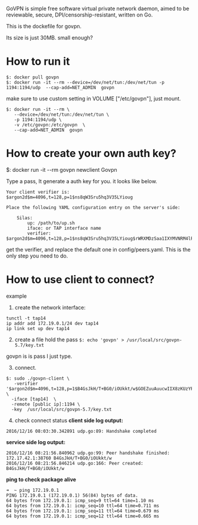 

GoVPN is simple free software virtual private network daemon, aimed to
be reviewable, secure, DPI/censorship-resistant, written on Go.

This is the dockefile for govpn. 

Its size is just 30MB.  small enough?

# How to run it

```
$: docker pull govpn
$: docker run -it --rm --device=/dev/net/tun:/dev/net/tun -p 1194:1194/udp  --cap-add=NET_ADMIN  govpn
```

make sure to use custom setting in VOLUME ["/etc/govpn"], just mount. 

```
$: docker run -it --rm \
   --device=/dev/net/tun:/dev/net/tun \
   -p 1194:1194/udp \
   -v /etc/govpn:/etc/govpn  \
   --cap-add=NET_ADMIN  govpn
```

# How to create your own auth key?

$: docker run -it --rm  govpn newclient Govpn


Type a pass, It generate a auth key for you. it looks like below. 
```
Your client verifier is: $argon2d$m=4096,t=128,p=1$ns8qW3Sru5hq3V35LYioug

Place the following YAML configuration entry on the server's side:

    Silas:
        up: /path/to/up.sh
        iface: or TAP interface name
        verifier: $argon2d$m=4096,t=128,p=1$ns8qW3Sru5hq3V35LYioug$rWRXMDzSaa1IXYMVNRM4lPlJ929fkbjhorudL6iRc9I

```

get the verifier, and replace the default one in config/peers.yaml. This is the only step you need to do. 


# How to use client to connect?

example

1. create the network interface:
```
tunctl -t tap14
ip addr add 172.19.0.1/24 dev tap14
ip link set up dev tap14
```

2. create a file hold the pass
```$: echo 'govpn' > /usr/local/src/govpn-5.7/key.txt```

govpn is is pass I just type. 

3. connect. 

```
$: sudo ./govpn-client \
   -verifier  '$argon2d$m=4096,t=128,p=1$B4GsJkH/T+BG0/iOUkkt/w$GOEZuuAuucwIIX8zKUzYPeVdQxJpudO3jB1rv1rjztk'  \
  -iface [tap14]  \
  -remote [public ip]:1194 \
  -key  /usr/local/src/govpn-5.7/key.txt
```

4. check connect status
**client side log output:**

```2016/12/16 08:03:30.342891 udp.go:89: Handshake completed```

**service side log output:**

```
2016/12/16 08:21:56.840962 udp.go:99: Peer handshake finished: 172.17.42.1:38760 B4GsJkH/T+BG0/iOUkkt/w
2016/12/16 08:21:56.846214 udp.go:166: Peer created: B4GsJkH/T+BG0/iOUkkt/w
```

**ping to check package alive**

```
➜  ~ ping 172.19.0.1                                                                                                                                                                                            
PING 172.19.0.1 (172.19.0.1) 56(84) bytes of data.
64 bytes from 172.19.0.1: icmp_seq=9 ttl=64 time=1.10 ms
64 bytes from 172.19.0.1: icmp_seq=10 ttl=64 time=0.711 ms
64 bytes from 172.19.0.1: icmp_seq=11 ttl=64 time=0.679 ms
64 bytes from 172.19.0.1: icmp_seq=12 ttl=64 time=0.665 ms
```

